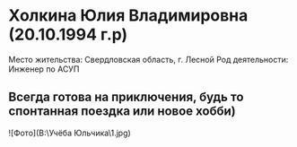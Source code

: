 # Холкина Юлия Владимировна (20.10.1994 г.р)

Место жительства: Свердловская область, г. Лесной
Род деятельности: Инженер по АСУП

## Всегда готова на приключения, будь то спонтанная поездка или новое хобби)
![Фото](B:\Учёба Юльчика\1.jpg)